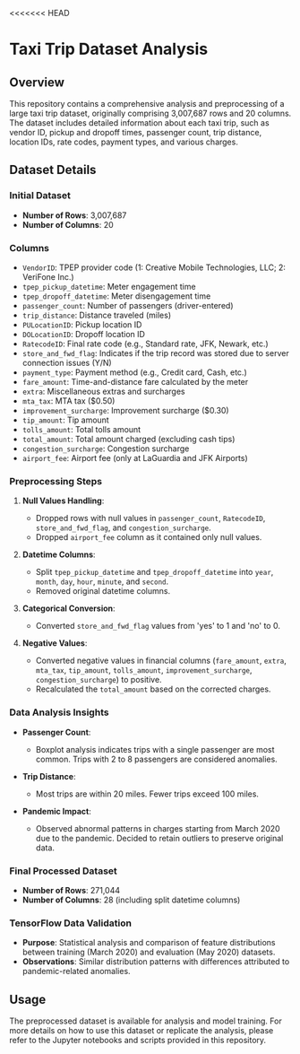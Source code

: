 <<<<<<< HEAD
# Taxi Trip Dataset Analysis

## Overview
This repository contains a comprehensive analysis and preprocessing of a large taxi trip dataset, originally comprising 3,007,687 rows and 20 columns. The dataset includes detailed information about each taxi trip, such as vendor ID, pickup and dropoff times, passenger count, trip distance, location IDs, rate codes, payment types, and various charges.

## Dataset Details

### Initial Dataset
- **Number of Rows**: 3,007,687
- **Number of Columns**: 20

### Columns
- `VendorID`: TPEP provider code (1: Creative Mobile Technologies, LLC; 2: VeriFone Inc.)
- `tpep_pickup_datetime`: Meter engagement time
- `tpep_dropoff_datetime`: Meter disengagement time
- `passenger_count`: Number of passengers (driver-entered)
- `trip_distance`: Distance traveled (miles)
- `PULocationID`: Pickup location ID
- `DOLocationID`: Dropoff location ID
- `RatecodeID`: Final rate code (e.g., Standard rate, JFK, Newark, etc.)
- `store_and_fwd_flag`: Indicates if the trip record was stored due to server connection issues (Y/N)
- `payment_type`: Payment method (e.g., Credit card, Cash, etc.)
- `fare_amount`: Time-and-distance fare calculated by the meter
- `extra`: Miscellaneous extras and surcharges
- `mta_tax`: MTA tax ($0.50)
- `improvement_surcharge`: Improvement surcharge ($0.30)
- `tip_amount`: Tip amount
- `tolls_amount`: Total tolls amount
- `total_amount`: Total amount charged (excluding cash tips)
- `congestion_surcharge`: Congestion surcharge
- `airport_fee`: Airport fee (only at LaGuardia and JFK Airports)

### Preprocessing Steps

1. **Null Values Handling**:
   - Dropped rows with null values in `passenger_count`, `RatecodeID`, `store_and_fwd_flag`, and `congestion_surcharge`.
   - Dropped `airport_fee` column as it contained only null values.

2. **Datetime Columns**:
   - Split `tpep_pickup_datetime` and `tpep_dropoff_datetime` into `year`, `month`, `day`, `hour`, `minute`, and `second`.
   - Removed original datetime columns.

3. **Categorical Conversion**:
   - Converted `store_and_fwd_flag` values from 'yes' to 1 and 'no' to 0.

4. **Negative Values**:
   - Converted negative values in financial columns (`fare_amount`, `extra`, `mta_tax`, `tip_amount`, `tolls_amount`, `improvement_surcharge`, `congestion_surcharge`) to positive.
   - Recalculated the `total_amount` based on the corrected charges.

### Data Analysis Insights

- **Passenger Count**:
  - Boxplot analysis indicates trips with a single passenger are most common. Trips with 2 to 8 passengers are considered anomalies.

- **Trip Distance**:
  - Most trips are within 20 miles. Fewer trips exceed 100 miles.

- **Pandemic Impact**:
  - Observed abnormal patterns in charges starting from March 2020 due to the pandemic. Decided to retain outliers to preserve original data.

### Final Processed Dataset

- **Number of Rows**: 271,044
- **Number of Columns**: 28 (including split datetime columns)

### TensorFlow Data Validation

- **Purpose**: Statistical analysis and comparison of feature distributions between training (March 2020) and evaluation (May 2020) datasets.
- **Observations**: Similar distribution patterns with differences attributed to pandemic-related anomalies.

## Usage

The preprocessed dataset is available for analysis and model training. For more details on how to use this dataset or replicate the analysis, please refer to the Jupyter notebooks and scripts provided in this repository.

